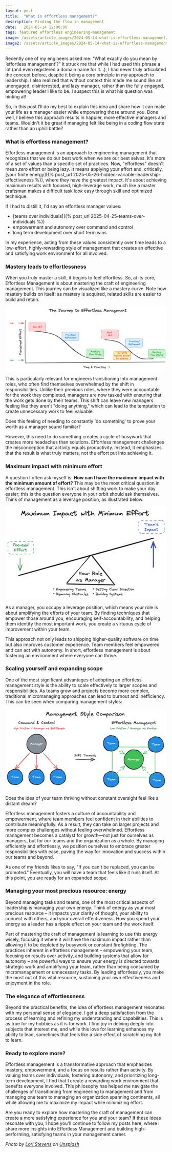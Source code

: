 ```yaml
---
layout: post
title:  "What is effortless management?"
description: Finding the flow in management
date:   2024-05-14 12:00:00
tags: featured effortless engineering-management
image: /assets/article_images/2024-05-14-what-is-effortless-management/effortless-growth.jpg
image2: /assets/article_images/2024-05-14-what-is-effortless-management/effortless-growth-mobile.jpg
---
```


Recently one of my engineers asked me: “What exactly do you mean by ‘effortless management’?”
It struck me that while I had used this phrase a lot (and even registered a domain name for it...), I had never truly articulated the concept before, despite it being a core principle in my approach to leadership. I also realized that without context this made me sound like an unengaged, disinterested, and lazy manager, rather than the fully engaged, empowering leader I like to be. I suspect this is what his question was hinting at!

So, in this post I’ll do my best to explain this idea and share how it can make your life as a manager easier while empowering those around you. Done well, I believe this approach results in happier, more effective managers and teams. Wouldn't it be great if managing felt like being in a coding flow state rather than an uphill battle?

### What is effortless management?

Effortless management is an approach to engineering management that recognizes that we do our best work when we are our best selves. It's more of a set of values than a specific set of practices. Now, "effortless" doesn't mean *zero* effort or being lazy. It means applying your effort and, critically, [your finite energy]({% post_url 2025-05-26-hidden-variable-leadership-effectiveness %}), where they have the greatest impact. It's about achieving maximum results with focused, high-leverage work, much like a master craftsman makes a difficult task *look* easy through skill and optimized technique.

If I had to distill it, I'd say an effortless manager values:

* [teams over individuals]({% post_url 2025-04-25-teams-over-individuals %})
* empowerment and autonomy over command and control
* long term development over short term wins

In my experience, acting from these values consistently over time leads to a low-effort, highly-rewarding style of management that creates an effective and satisfying work environment for all involved.

### Mastery leads to effortlessness

When you truly master a skill, it begins to feel effortless. So, at its core, Effortless Management is about mastering the craft of engineering management. This journey can be visualized like a mastery curve. Note how mastery builds on itself: as mastery is acquired, related skills are easier to build and retain.

![The Journey to Effortless Management](/assets/article_images/2024-05-14-what-is-effortless-management/mastery-curve.png)

This is particularly relevant for engineers transitioning into management roles, who often find themselves overwhelmed by the shift in responsibilities. Unlike their previous roles, where they were accountable for the work they completed, managers are now tasked with ensuring that the work gets done by their teams. This shift can leave new managers feeling like they aren't "doing anything," which can lead to the temptation to create unnecessary work to feel valuable.

Does this feeling of needing to constantly 'do something' to prove your worth as a manager sound familiar?

However, this need to do something creates a cycle of busywork that creates more headaches than solutions. Effortless management challenges the misconception that activity equals productivity. Instead, it emphasizes that the result is what truly matters, not the effort put into achieving it.

### Maximum impact with minimum effort

A question I often ask myself is: **How can I have the maximum impact with the minimum amount of effort?** This may be the most critical question in effortless management. This isn't about shifting work to make your day easier; this is the question everyone in your orbit should ask themselves. Think of management as a leverage position, as illustrated below:

![Management as Leverage: Maximum Impact with Minimum Effort](/assets/article_images/2024-05-14-what-is-effortless-management/management-leverage.png)

As a manager, you occupy a leverage position, which means your role is about amplifying the efforts of your team. By finding techniques that empower those around you, encouraging self-accountability, and helping them identify the most important work, you create a virtuous cycle of improvement within your team.

This approach not only leads to shipping higher-quality software on time but also improves customer experience. Team members feel empowered and can act with autonomy. In short, effortless management is about fostering an environment where everyone can thrive.

### Scaling yourself and expanding scope

One of the most significant advantages of adopting an effortless management style is the ability to scale effectively to larger scopes and responsibilities. As teams grow and projects become more complex, traditional micromanaging approaches can lead to burnout and inefficiency. This can be seen when comparing management styles:

![Management Style Comparison](/assets/article_images/2024-05-14-what-is-effortless-management/management-styles.png)

Does the idea of your team thriving without constant oversight feel like a distant dream?

Effortless management fosters a culture of accountability and empowerment, where team members feel confident in their abilities to contribute meaningfully. As a result, they can take on larger projects and more complex challenges without feeling overwhelmed. Effortless management becomes a catalyst for growth—not just for ourselves as managers, but for our teams and the organization as a whole. By managing efficiently and effortlessly, we position ourselves to embrace greater responsibilities with ease, paving the way for innovation and success within our teams and beyond.

As one of my friends likes to say, "If you can't be replaced, you can be promoted." Eventually, you will have a team that feels like it runs itself. At this point, you are ready for an expanded scope.

### Managing your most precious resource: energy

Beyond managing tasks and teams, one of the most critical aspects of leadership is managing your own energy. Think of energy as your most precious resource – it impacts your clarity of thought, your ability to connect with others, and your overall effectiveness. How you spend your energy as a leader has a ripple effect on your team and the work itself.

Part of mastering the craft of management is learning to use this energy wisely, focusing it where it will have the maximum impact rather than allowing it to be depleted by busywork or constant firefighting. The practices inherent in effortless management – empowering your team, focusing on results over activity, and building systems that allow for autonomy – are powerful ways to ensure your energy is directed towards strategic work and amplifying your team, rather than being consumed by micromanagement or unnecessary tasks. By leading effortlessly, you make the most out of this vital resource, sustaining your own effectiveness and enjoyment in the role.

### The elegance of effortlessness

Beyond the practical benefits, the idea of effortless management resonates with my personal sense of elegance. I get a deep satisfaction from the process of learning and refining my understanding and capabilities. This is as true for my hobbies as it is for work. I find joy in delving deeply into subjects that interest me, and while this love for learning enhances my ability to lead, sometimes that feels like a side effect of scratching my itch to learn.

### Ready to explore more?

Effortless management is a transformative approach that emphasizes mastery, empowerment, and a focus on results rather than activity. By valuing teams over individuals, fostering autonomy, and prioritizing long-term development, I find that I create a rewarding work environment that benefits everyone involved. This philosophy has helped me navigate the challenges of transitioning from engineering to management and from managing one team to managing an organization spanning continents, all while allowing me to maximize my impact while minimizing effort.

Are you ready to explore how mastering the craft of management can create a more satisfying experience for you and your team? If these ideas resonate with you, I hope you'll continue to follow my posts here, where I share more insights into Effortless Management and building high-performing, satisfying teams in your management career.

*Photo by [Lori Stevens](https://unsplash.com/@lancetraveler60) on [Unsplash](https://unsplash.com/photos/a-tree-growing-out-of-a-rock-in-the-middle-of-a-lake-cQq1tgzyv-Q)*